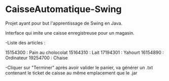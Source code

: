 # CaisseAutomatique-Swing
Projet ayant pour but l'apprentissage de Swing en Java.

Interface qui imite une caisse enregistreuse pour un magasin.

-Liste des articles :

15154300 : Pain au cholocolat
15164310 : Lait
17194301 : Yahourt
16154890 : Ordinateur
19254700 : Chaise

-Cliquer sur "Terminer" après avoir valider le panier, va générer un .txt contenant le ticket de caisse au même emplacement que le .jar